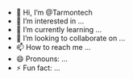 - 👋 Hi, I’m @Tarmontech
- 👀 I’m interested in ...
- 🌱 I’m currently learning ...
- 💞️ I’m looking to collaborate on ...
- 📫 How to reach me ...
- 😄 Pronouns: ...
- ⚡ Fun fact: ...

<!---
Tarmontech/Tarmontech is a ✨ special ✨ repository because its `README.md` (this file) appears on your GitHub profile.
You can click the Preview link to take a look at your changes.
--->
